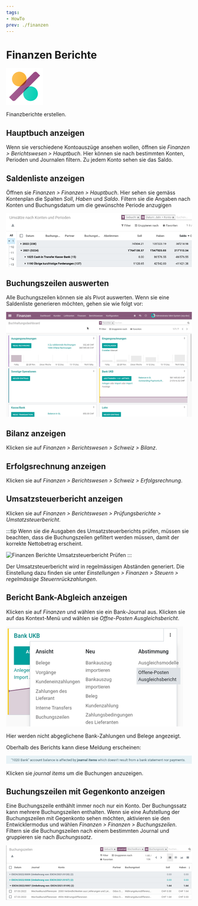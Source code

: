 ```yaml
---
tags:
- HowTo
prev: ./finanzen
---
```

# Finanzen Berichte
![icons_odoo_account_accountant](assets/icons_odoo_account_accountant.png)

Finanzberichte erstellen.

## Hauptbuch anzeigen

Wenn sie verschiedene Kontoauszüge ansehen wollen, öffnen sie *Finanzen > Berichtswesen > Hauptbuch*. Hier können sie nach bestimmten Konten, Perioden und Journalen filtern. Zu jedem Konto sehen sie das Saldo.

## Saldenliste anzeigen

Öffnen sie *Finanzen > Finanzen > Hauptbuch*. Hier sehen sie gemäss Kontenplan die Spalten *Soll*, *Haben* und *Saldo*. Filtern sie die Angaben nach Konten und Buchungsdatum um die gewünschte Periode anzugigen

![](assets/Finanzen%20Berichte%20Saldenliste.png)

## Buchungszeilen auswerten

Alle Buchungszeilen können sie als Pivot auswerten. Wenn sie eine Saldenliste generieren möchten, gehen sie wie folgt vor:

![Finanzen Saldenliste erstellen](assets/Finanzen%20Saldenliste%20erstellen.gif)

## Bilanz anzeigen

Klicken sie auf *Finanzen > Berichtswesen > Schweiz > Bilanz*.

## Erfolgsrechnung anzeigen

Klicken sie auf *Finanzen > Berichtswesen > Schweiz > Erfolgsrechnung*.

## Umsatzsteuerbericht anzeigen

Klicken sie auf *Finanzen > Berichtswesen > Prüfungsberichte > Umstatzsteuerbericht*.

:::tip
Wenn sie die Ausgaben des Umsatzsteuerberichts prüfen, müssen sie beachten, dass die Buchungszeilen gefiltert werden müssen, damit der korrekte Nettobetrag erscheint.

![Finanzen Berichte Umsatzsteuerbericht Prüfen](assets/Finanzen%20Berichte%20Umsatzsteuerbericht%20Prüfen.gif)
:::

Der Umsatzsteuerbericht wird in regelmässigen Abständen generiert. Die Einstellung dazu finden sie unter *Einstellungen > Finanzen > Steuern > regelmässige Steuernrückzahlungen*.

## Bericht Bank-Abgleich anzeigen

Klicken sie auf *Finanzen* und wählen sie ein Bank-Journal aus. Klicken sie auf das Kontext-Menü und wählen sie *Offne-Posten Ausgleichsbericht*.

![](assets/Finanzen%20Berichte%20Ausgleichsbericht.png)

Hier werden nicht abgeglichene Bank-Zahlungen und Belege angezeigt.

Oberhalb des Berichts kann diese Meldung erscheinen:

![](assets/Finanzen%20Berichte%20Balance%20Off.png)

Klicken sie *journal items* um die Buchungen anzuzeigen.

## Buchungszeilen mit Gegenkonto anzeigen

Eine Buchungszeile enthählt immer noch nur ein Konto. Der Buchungssatz kann mehrere Buchungszeilen enthalten. Wenn sie eine Aufstellung der Buchungszeilen mit Gegenkonto sehen möchten, aktivieren sie den Entwicklermodus und wählen *Finanzen > Finanzen > Buchungszeilen*. Filtern sie die Buchungszeilen nach einem bestimmten Journal und gruppieren sie nach *Buchungssatz*.

![](assets/Finanzen%20Berichte%20Buchungszeilen%20mit%20Gegenkonto%20anzeigen.png)

